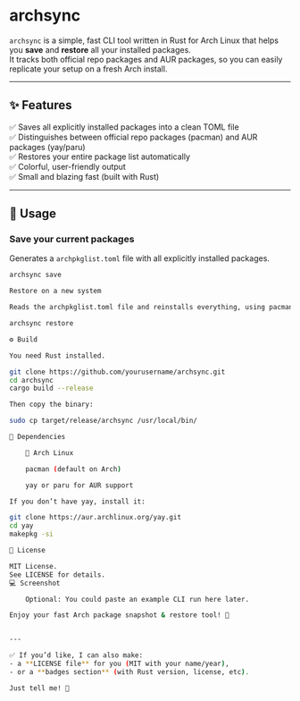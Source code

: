 # archsync

`archsync` is a simple, fast CLI tool written in Rust for Arch Linux that helps you **save** and **restore** all your installed packages.  
It tracks both official repo packages and AUR packages, so you can easily replicate your setup on a fresh Arch install.

---

## ✨ Features

✅ Saves all explicitly installed packages into a clean TOML file  
✅ Distinguishes between official repo packages (pacman) and AUR packages (yay/paru)  
✅ Restores your entire package list automatically  
✅ Colorful, user-friendly output  
✅ Small and blazing fast (built with Rust)

---

## 🚀 Usage

### Save your current packages
Generates a `archpkglist.toml` file with all explicitly installed packages.

```bash
archsync save

Restore on a new system

Reads the archpkglist.toml file and reinstalls everything, using pacman for repo packages and yay (or paru) for AUR.

archsync restore

⚙️ Build

You need Rust installed.

git clone https://github.com/yourusername/archsync.git
cd archsync
cargo build --release

Then copy the binary:

sudo cp target/release/archsync /usr/local/bin/

🔗 Dependencies

    🐧 Arch Linux

    pacman (default on Arch)

    yay or paru for AUR support

If you don’t have yay, install it:

git clone https://aur.archlinux.org/yay.git
cd yay
makepkg -si

📝 License

MIT License.
See LICENSE for details.
💻 Screenshot

    Optional: You could paste an example CLI run here later.

Enjoy your fast Arch package snapshot & restore tool! 🎉


---

✅ If you’d like, I can also make:
- a **LICENSE file** for you (MIT with your name/year),
- or a **badges section** (with Rust version, license, etc).

Just tell me! 🚀
